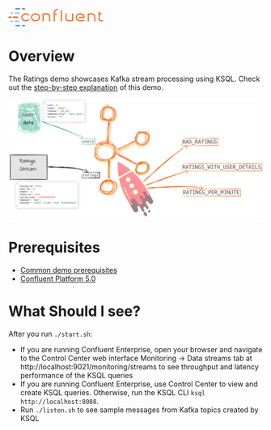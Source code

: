 ![image](../images/confluent-logo-300-2.png)

# Overview

The Ratings demo showcases Kafka stream processing using KSQL. Check out the [step-by-step explanation](live-coding-ksql.adoc) of this demo.

![image](images/ratings.png)


# Prerequisites

* [Common demo prerequisites](https://github.com/confluentinc/quickstart-demos#prerequisites)
* [Confluent Platform 5.0](https://www.confluent.io/download/)

# What Should I see?

After you run `./start.sh`:

* If you are running Confluent Enterprise, open your browser and navigate to the Control Center web interface Monitoring -> Data streams tab at http://localhost:9021/monitoring/streams to see throughput and latency performance of the KSQL queries
* If you are running Confluent Enterprise, use Control Center to view and create KSQL queries. Otherwise, run the KSQL CLI `ksql http://localhost:8088`.
* Run `./listen.sh` to see sample messages from Kafka topics created by KSQL
